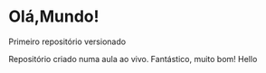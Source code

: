 # Olá,Mundo!
 Primeiro repositório versionado

Repositório criado numa aula ao vivo.
Fantástico, muito bom!
Hello
